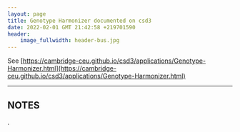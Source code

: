 ```yaml
---
layout: page
title: Genotype Harmonizer documented on csd3
date: 2022-02-01 GMT 21:42:58 +219701590
header:
    image_fullwidth: header-bus.jpg
---
```


See [https://cambridge-ceu.github.io/csd3/applications/Genotype-Harmonizer.html](https://cambridge-ceu.github.io/csd3/applications/Genotype-Harmonizer.html)

<!--more-->

---

## NOTES

.
